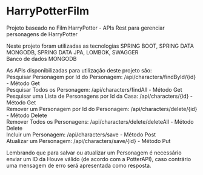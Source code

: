 # HarryPotterFilm
Projeto baseado no Film HarryPotter - APIs Rest para gerenciar personagens de HarryPotter  

Neste projeto foram utilizadas as tecnologias SPRING BOOT, SPRING DATA MONGODB, SPRING DATA JPA, LOMBOK, SWAGGER  
Banco de dados MONGODB  
  
As APIs disponibilizadas para utilização deste projeto são:  
Pesquisar Personagem por Id do Personagem: /api/characters/findById/{id} - Método Get  
Pesquisar Todos os Personagem: /api/characters/findAll - Método Get  
Pesquisar uma Lista de Personagens por Id da Casa: /api/characters/{id} - Método Get  
Remover um Personagem por Id do Personagem: /api/characters/delete/{id} - Método Delete  
Remover Todos os Personagens: /api/characters/delete/deleteAll - Método Delete  
Incluir um Personagem: /api/characters/save - Método Post  
Atualizar um Personagem: /api/characters/save/{id} - Método Put  
  
Lembrando que para salvar ou atualizar um Personagem é necessário enviar um ID da Houve válido (de acordo com a PotterAPI), caso contrário uma mensagem de erro será apresentada como resposta.
